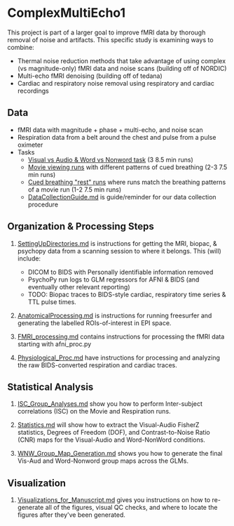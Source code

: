 # ComplexMultiEcho1

This project is part of a larger goal to improve fMRI data by thorough removal of noise and artifacts.
This specific study is examining ways to combine:

- Thermal noise reduction methods that take advantage of using complex (vs magnitude-only) fMRI
  data and noise scans (building off of NORDIC)
- Multi-echo fMRI denoising (building off of tedana)
- Cardiac and respiratory noise removal using respiratory and cardiac recordings

## Data

- fMRI data with magnitude + phase + multi-echo, and noise scan
- Respiration data from a belt around the chest and pulse from a pulse oximeter
- Tasks
  - [Visual vs Audio & Word vs Nonword task](PsychoPy/WordNonword/README_WordNonword.md) (3 8.5 min runs)
  - [Movie viewing runs](PsychoPy/MovieRespiration/README_MovieRespiration.md) with different patterns of cued breathing (2-3 7.5 min runs)
  - [Cued breathing "rest" runs](PsychoPy/MovieRespiration/README_MovieRespiration.md) where runs match the breathing patterns of a movie run (1-2 7.5 min runs)
  - [DataCollectionGuide.md](DataCollectionGuide.md) is guide/reminder for our data collection procedure

## Organization & Processing Steps

1. [SettingUpDirectories.md](Conversion/SettingUpDirectories.md) is instructions for getting the MRI, biopac, & psychopy data from a scanning session to where it belongs. This (will) include:
    - DICOM to BIDS with Personally identifiable information removed
    - PsychoPy run logs to GLM regressors for AFNI & BIDS (and eventually other relevant reporting)
    - TODO: Biopac traces to BIDS-style cardiac, respiratory time series & TTL pulse times.

2. [AnatomicalProcessing.md](AnatomicalProcessing/AnatomicalProcessing.md) is instructions for running freesurfer
and generating the labelled ROIs-of-interest in EPI space.

3. [FMRI_processing.md](FMRI_processing/FMRI_processing.md) contains instructions for processing the fMRI data
starting with afni_proc.py

4. [Physiological_Proc.md](PhysioProcessing/Physiological_Proc.md) have instructions for processing and analyzing the raw BIDS-converted respiration and cardiac traces.

## Statistical Analysis

1. [ISC_Group_Analyses.md](GroupStatistics/MovieRespiration_Stats/ISC_Group_Analyses.md) show you how to perform Inter-subject correlations (ISC) on the Movie and Respiration runs.

2. [Statistics.md](GroupStatistics/WNW_Stats/Statistics.md) will show how to extract the Visual-Audio FisherZ statistics, Degrees of Freedom (DOF), and Contrast-to-Noise Ratio (CNR) maps for the Visual-Audio and Word-NonWord conditions.

3. [WNW_Group_Map_Generation.md](FMRI_processing/WNW_Group_Map_Generation.md) shows you how to generate the final Vis-Aud and Word-Nonword group maps across the GLMs.

## Visualization

1. [Visualizations_for_Manuscript.md](Visualizations_for_Manuscript.md) gives you instructions on how to re-generate all of the figures, visual QC checks, and where to locate the figures after they've been generated.
